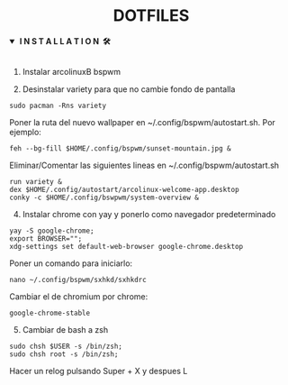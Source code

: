 <div align="center"> 
    <h1><strong>DOTFILES</strong></h1> 
</div>

<details open>
<summary><strong>&nbsp;I N S T A L L A T I O N &nbsp;🛠</strong></summary>
<br>

1. Instalar arcolinuxB bspwm

2. Desinstalar variety para que no cambie fondo de pantalla

```console
sudo pacman -Rns variety
```

Poner la ruta del nuevo wallpaper en ~/.config/bspwm/autostart.sh. Por ejemplo:

```console
feh --bg-fill $HOME/.config/bspwm/sunset-mountain.jpg &
```

Eliminar/Comentar las siguientes lineas en ~/.config/bspwm/autostart.sh

```console
run variety &
dex $HOME/.config/autostart/arcolinux-welcome-app.desktop
conky -c $HOME/.config/bswpwm/system-overview &
```

4. Instalar chrome con yay y ponerlo como navegador predeterminado
```console
yay -S google-chrome;
export BROWSER="";
xdg-settings set default-web-browser google-chrome.desktop
```
Poner un comando para iniciarlo:
```console
nano ~/.config/bspwm/sxhkd/sxhkdrc
```
Cambiar el de chromium por chrome:
```console
google-chrome-stable
```

5. Cambiar de bash a zsh
```console
sudo chsh $USER -s /bin/zsh;
sudo chsh root -s /bin/zsh;
```

Hacer un relog pulsando Super + X y despues L 

</details>